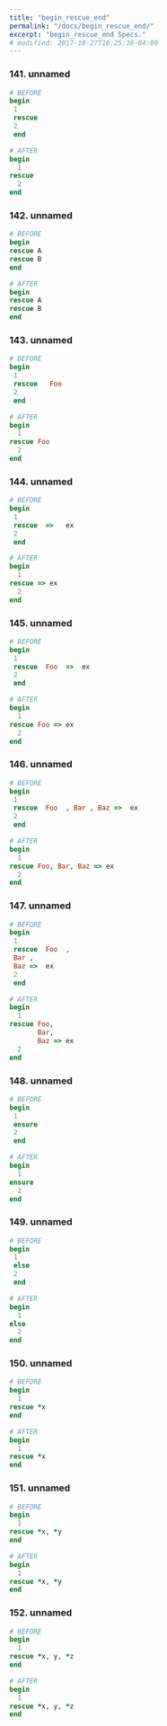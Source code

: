 ```yaml
---
title: "begin_rescue_end"
permalink: "/docs/begin_rescue_end/"
excerpt: "begin_rescue_end Specs."
# modified: 2017-10-27T16:25:30-04:00
---
```

### 141. unnamed
```ruby
# BEFORE
begin 
 1 
 rescue 
 2 
 end
```
```ruby
# AFTER
begin
  1
rescue
  2
end
```
### 142. unnamed
```ruby
# BEFORE
begin
rescue A
rescue B
end
```
```ruby
# AFTER
begin
rescue A
rescue B
end
```
### 143. unnamed
```ruby
# BEFORE
begin 
 1 
 rescue   Foo 
 2 
 end
```
```ruby
# AFTER
begin
  1
rescue Foo
  2
end
```
### 144. unnamed
```ruby
# BEFORE
begin 
 1 
 rescue  =>   ex  
 2 
 end
```
```ruby
# AFTER
begin
  1
rescue => ex
  2
end
```
### 145. unnamed
```ruby
# BEFORE
begin 
 1 
 rescue  Foo  =>  ex 
 2 
 end
```
```ruby
# AFTER
begin
  1
rescue Foo => ex
  2
end
```
### 146. unnamed
```ruby
# BEFORE
begin 
 1 
 rescue  Foo  , Bar , Baz =>  ex 
 2 
 end
```
```ruby
# AFTER
begin
  1
rescue Foo, Bar, Baz => ex
  2
end
```
### 147. unnamed
```ruby
# BEFORE
begin 
 1 
 rescue  Foo  , 
 Bar , 
 Baz =>  ex 
 2 
 end
```
```ruby
# AFTER
begin
  1
rescue Foo,
       Bar,
       Baz => ex
  2
end
```
### 148. unnamed
```ruby
# BEFORE
begin 
 1 
 ensure 
 2 
 end
```
```ruby
# AFTER
begin
  1
ensure
  2
end
```
### 149. unnamed
```ruby
# BEFORE
begin 
 1 
 else 
 2 
 end
```
```ruby
# AFTER
begin
  1
else
  2
end
```
### 150. unnamed
```ruby
# BEFORE
begin
  1
rescue *x
end
```
```ruby
# AFTER
begin
  1
rescue *x
end
```
### 151. unnamed
```ruby
# BEFORE
begin
  1
rescue *x, *y
end
```
```ruby
# AFTER
begin
  1
rescue *x, *y
end
```
### 152. unnamed
```ruby
# BEFORE
begin
  1
rescue *x, y, *z
end
```
```ruby
# AFTER
begin
  1
rescue *x, y, *z
end
```
